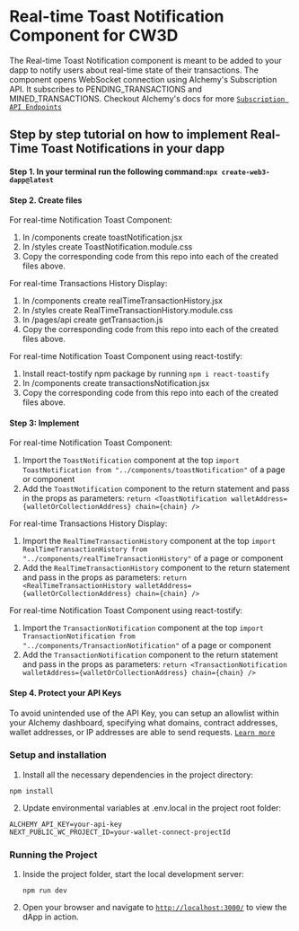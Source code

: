 # Real-time Toast Notification Component for CW3D

The Real-time Toast Notification component is meant to be added to your dapp to notify users about real-time state of their transactions. The component opens WebSocket connection using Alchemy's Subscription API. It subscribes to PENDING_TRANSACTIONS and MINED_TRANSACTIONS. Checkout Alchemy's docs for more [`Subscription API Endpoints`](https://docs.alchemy.com/reference/subscription-api-endpoints)

## Step by step tutorial on how to implement Real-Time Toast Notifications in your dapp

#### Step 1. In your terminal run the following command:`npx create-web3-dapp@latest`

#### Step 2. Create files

For real-time Notification Toast Component:

1.  In /components create toastNotification.jsx
2.  In /styles create ToastNotification.module.css
3.  Copy the corresponding code from this repo into each of the created files above.

For real-time Transactions History Display:

1.  In /components create realTimeTransactionHistory.jsx
2.  In /styles create RealTimeTransactionHistory.module.css
3.  In /pages/api create getTransaction.js
4.  Copy the corresponding code from this repo into each of the created files above.

For real-time Notification Toast Component using react-tostify:

1.  Install react-tostify npm package by running `npm i react-toastify`
1.  In /components create transactionsNotification.jsx
1.  Copy the corresponding code from this repo into each of the created files above.

#### Step 3: Implement

For real-time Notification Toast Component:

1.  Import the `ToastNotification` component at the top `import ToastNotification from "../components/toastNotification"` of a page or component
2.  Add the `ToastNotification` component to the return statement and pass in the props as parameters: `return <ToastNotification walletAddress={walletOrCollectionAddress} chain={chain} />`

For real-time Transactions History Display:

1.  Import the `RealTimeTransactionHistory` component at the top `import RealTimeTransactionHistory from "../components/realTimeTransactionHistory"` of a page or component
2.  Add the `RealTimeTransactionHistory` component to the return statement and pass in the props as parameters: `return <RealTimeTransactionHistory walletAddress={walletOrCollectionAddress} chain={chain} />`

For real-time Notification Toast Component using react-tostify:

1.  Import the `TransactionNotification` component at the top `import TransactionNotification from "../components/TransactionNotification"` of a page or component
2.  Add the `TransactionNotification` component to the return statement and pass in the props as parameters: `return <TransactionNotification walletAddress={walletOrCollectionAddress} chain={chain} />`

#### Step 4. Protect your API Keys

To avoid unintended use of the API Key, you can setup an allowlist within your Alchemy dashboard, specifying what domains, contract addresses, wallet addresses, or IP addresses are able to send requests. [`Learn more`](https://docs.alchemy.com/docs/best-practices-when-using-alchemy#7-protecting-your-api-keys)

### Setup and installation

1. Install all the necessary dependencies in the project directory:

```
npm install
```

2. Update environmental variables at .env.local in the project root folder:

```
ALCHEMY_API_KEY=your-api-key
NEXT_PUBLIC_WC_PROJECT_ID=your-wallet-connect-projectId
```

### Running the Project

1. Inside the project folder, start the local development server:
   ```
   npm run dev
   ```
2. Open your browser and navigate to [`http://localhost:3000/`](http://localhost:3000/) to view the dApp in action.

